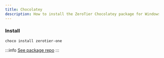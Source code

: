 ```yaml
---
title: Chocolatey
description: How to install the ZeroTier Chocolatey package for Windows
---
```


### Install

```sh
choco install zerotier-one
```

:::info
[See package repo](https://community.chocolatey.org/packages/zerotier-one)
:::
